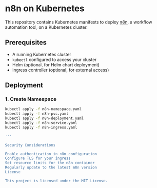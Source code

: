 # n8n on Kubernetes

This repository contains Kubernetes manifests to deploy [n8n](https://n8n.io/), a workflow automation tool, on a Kubernetes cluster.

## Prerequisites

- A running Kubernetes cluster
- `kubectl` configured to access your cluster
- Helm (optional, for Helm chart deployment)
- Ingress controller (optional, for external access)

## Deployment

### 1. Create Namespace

```bash
kubectl apply -f n8n-namespace.yaml
kubectl apply -f n8n-pvc.yaml
kubectl apply -f n8n-deployment.yaml
kubectl apply -f n8n-service.yaml
kubectl apply -f n8n-ingress.yaml

'''

Security Considerations

Enable authentication in n8n configuration
Configure TLS for your ingress
Set resource limits for the n8n container
Regularly update to the latest n8n version
License

This project is licensed under the MIT License.

